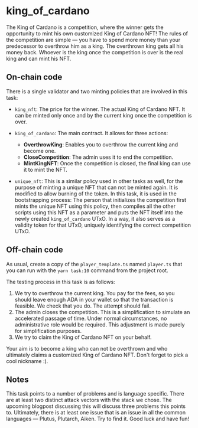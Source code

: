 # king_of_cardano

The King of Cardano is a competition, where the winner gets the opportunity to mint his own
customized King of Cardano NFT! The rules of the competition are simple — you have to spend more
money than your predecessor to overthrow him as a king. The overthrown king gets all his money back.
Whoever is the king once the competition is over is the real king and can mint his NFT.

## On-chain code

There is a single validator and two minting policies that are involved in this task:

- `king_nft`: The price for the winner. The actual King of Cardano NFT. It can be minted only once
  and by the current king once the competition is over.

- `king_of_cardano`: The main contract. It allows for three actions:
  - **OverthrowKing**: Enables you to overthrow the current king and become one.
  - **CloseCompetition**: The admin uses it to end the competition.
  - **MintKingNFT**: Once the competition is closed, the final king can use it to mint the NFT.

- `unique_nft`: This is a similar policy used in other tasks as well, for the purpose of minting a
  unique NFT that can not be minted again. It is modified to allow burning of the token. In this
  task, it is used in the bootstrapping process: The person that initializes the competition first
  mints the unique NFT using this policy, then compiles all the other scripts using this NFT as a
  parameter and puts the NFT itself into the newly created `king_of_cardano` UTxO. In a way, it also
  serves as a validity token for that UTxO, uniquely identifying the correct competition UTxO.

## Off-chain code

As usual, create a copy of the `player_template.ts` named `player.ts` that you can run with the
`yarn task:10` command from the project root.

The testing process in this task is as follows:

1. We try to overthrow the current king. You pay for the fees, so you should leave enough ADA in
   your wallet so that the transaction is feasible. We check that you do. The attempt should fail.
2. The admin closes the competition. This is a simplification to simulate an accelerated passage of
   time. Under normal circumstances, no administrative role would be required. This adjustment is
   made purely for simplification purposes.
3. We try to claim the King of Cardano NFT on your behalf.

Your aim is to become a king who can not be overthrown and who ultimately claims a customized King
of Cardano NFT. Don't forget to pick a cool nickname :).

## Notes

This task points to a number of problems and is language specific. There are at least two distinct
attack vectors with the stack we chose. The upcoming blogpost discussing this will discuss three
problems this points to. Ultimately, there is at least one issue that is an issue in all the common
languages — Plutus, Plutarch, Aiken. Try to find it. Good luck and have fun!
